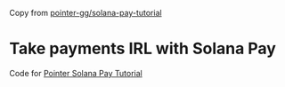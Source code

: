 Copy from [pointer-gg/solana-pay-tutorial](https://github.com/pointer-gg/solana-pay-tutorial)

# Take payments IRL with Solana Pay

Code for [Pointer Solana Pay Tutorial](pointer.gg/tutorials/solana-pay-irl-payments)

